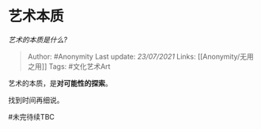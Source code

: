 # 艺术本质
*艺术的本质是什么?*

> Author: #Anonymity
Last update: *23/07/2021* 
Links: [[Anonymity/无用之用]]
Tags: #文化艺术Art


 
艺术的本质，是**对可能性的探索**。

找到时间再细说。



#未完待续TBC 